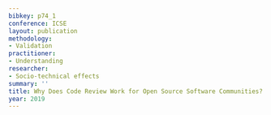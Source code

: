```yaml
---
bibkey: p74_1
conference: ICSE
layout: publication
methodology:
- Validation
practitioner:
- Understanding
researcher:
- Socio-technical effects
summary: ''
title: Why Does Code Review Work for Open Source Software Communities?
year: 2019
---
```

